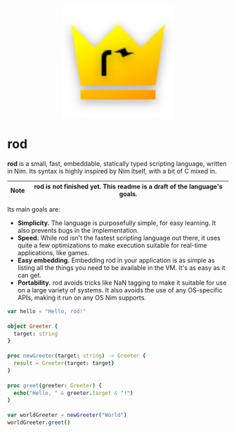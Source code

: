 <p align="center">
  <img src="rod-logo-svg.svg" width="256px"/>
</p>

# rod

**rod** is a small, fast, embeddable, statically typed scripting language,
written in Nim. Its syntax is highly inspired by Nim itself, with a bit of C
mixed in.

| **Note** | rod is not finished yet. This readme is a draft of the language's goals. |
| --- | --- |

Its main goals are:

- **Simplicity.** The language is purposefully simple, for easy learning.
  It also prevents bugs in the implementation.
- **Speed.** While rod isn't the fastest scripting language out there, it uses
  quite a few optimizations to make execution suitable for real-time
  applications, like games.
- **Easy embedding.** Embedding rod in your application is as simple as listing
  all the things you need to be available in the VM. It's as easy as it can get.
- **Portability.** rod avoids tricks like NaN tagging to make it suitable for
  use on a large variety of systems. It also avoids the use of any OS-specific
  APIs, making it run on any OS Nim supports.

```nim
var hello = "Hello, rod!"

object Greeter {
  target: string
}

proc newGreeter(target: string) -> Greeter {
  result = Greeter(target: target}
}

proc greet(greeter: Greeter) {
  echo("Hello, " & greeter.target & "!")
}

var worldGreeter = newGreeter("World")
worldGreeter.greet()
```
